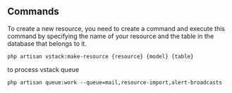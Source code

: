 ## Commands

To create a new resource, you need to create a command and execute this command by specifying the name of your resource and the table in the database that belongs to it.
```
php artisan vstack:make-resource {resource} {model} {table}
```

to process vstack queue
```
php artisan queue:work --queue=mail,resource-import,alert-broadcasts
```
